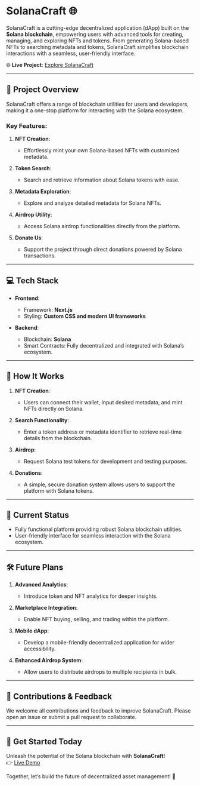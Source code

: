 # **SolanaCraft** 🌐  

SolanaCraft is a cutting-edge decentralized application (dApp) built on the **Solana blockchain**, empowering users with advanced tools for creating, managing, and exploring NFTs and tokens. From generating Solana-based NFTs to searching metadata and tokens, SolanaCraft simplifies blockchain interactions with a seamless, user-friendly interface.  

🌐 **Live Project**: [Explore SolanaCraft](https://nftoken-henna.vercel.app/)  

---

## 🚀 **Project Overview**  

SolanaCraft offers a range of blockchain utilities for users and developers, making it a one-stop platform for interacting with the Solana ecosystem.  

### Key Features:  
1. **NFT Creation**:  
   - Effortlessly mint your own Solana-based NFTs with customized metadata.  

2. **Token Search**:  
   - Search and retrieve information about Solana tokens with ease.  

3. **Metadata Exploration**:  
   - Explore and analyze detailed metadata for Solana NFTs.  

4. **Airdrop Utility**:  
   - Access Solana airdrop functionalities directly from the platform.  

5. **Donate Us**:  
   - Support the project through direct donations powered by Solana transactions.  

---

## 💻 **Tech Stack**  
- **Frontend**:  
  - Framework: **Next.js**  
  - Styling: **Custom CSS and modern UI frameworks**  

- **Backend**:  
  - Blockchain: **Solana**  
  - Smart Contracts: Fully decentralized and integrated with Solana’s ecosystem.  

---

## 🌟 **How It Works**  
1. **NFT Creation**:  
   - Users can connect their wallet, input desired metadata, and mint NFTs directly on Solana.  

2. **Search Functionality**:  
   - Enter a token address or metadata identifier to retrieve real-time details from the blockchain.  

3. **Airdrop**:  
   - Request Solana test tokens for development and testing purposes.  

4. **Donations**:  
   - A simple, secure donation system allows users to support the platform with Solana tokens.  

---

## 🎯 **Current Status**  
- Fully functional platform providing robust Solana blockchain utilities.  
- User-friendly interface for seamless interaction with the Solana ecosystem.  

---

## 🛠️ **Future Plans**  
1. **Advanced Analytics**:  
   - Introduce token and NFT analytics for deeper insights.  

2. **Marketplace Integration**:  
   - Enable NFT buying, selling, and trading within the platform.  

3. **Mobile dApp**:  
   - Develop a mobile-friendly decentralized application for wider accessibility.  

4. **Enhanced Airdrop System**:  
   - Allow users to distribute airdrops to multiple recipients in bulk.  

---

## 🤝 **Contributions & Feedback**  
We welcome all contributions and feedback to improve SolanaCraft. Please open an issue or submit a pull request to collaborate.  

---

## 📢 **Get Started Today**  
Unleash the potential of the Solana blockchain with **SolanaCraft**!  
👉 [Live Demo](https://nftoken-henna.vercel.app/)  

Together, let’s build the future of decentralized asset management! 🌟
